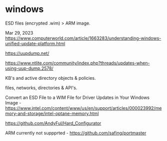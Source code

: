 # windows


ESD files (encrypted .wim) > ARM image.

Mar 29, 2023
https://www.computerworld.com/article/1663283/understanding-windows-unified-update-platform.html

https://uupdump.net/

https://www.ntlite.com/community/index.php?threads/updates-when-using-uup-dump.2578/

KB's and active directory objects & policies.

files, networks, directories & API's.


Convert an ESD File to a WIM File for Driver Updates in Your Windows Image - https://www.intel.com/content/www/us/en/support/articles/000023992/memory-and-storage/intel-optane-memory.html

https://github.com/AndyFul/Hard_Configurator

ARM currently not suppprted - https://github.com/safing/portmaster
